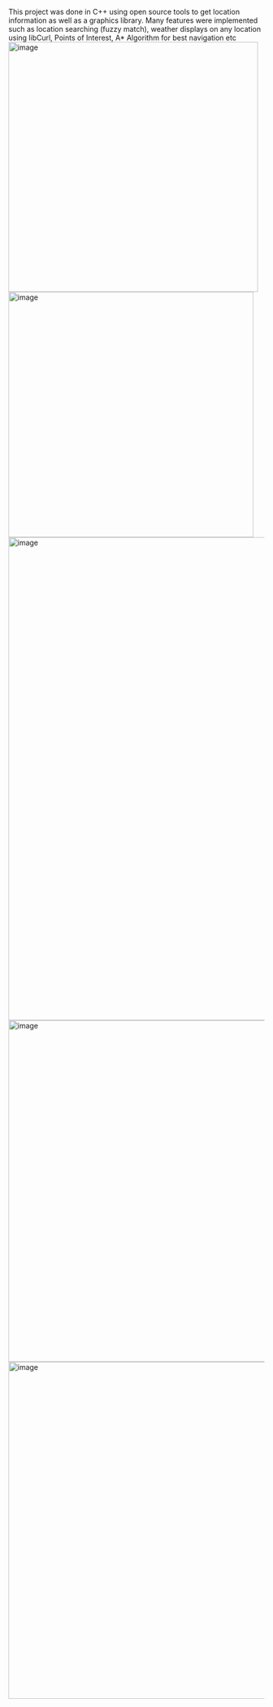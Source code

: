 This project was done in C++ using open source tools to get location information as well as a graphics library. Many features were implemented such as location searching (fuzzy match), weather displays on any location using libCurl, Points of Interest, A* Algorithm for best navigation etc
<img width="491" alt="image" src="https://github.com/user-attachments/assets/5d559ccc-7e38-4ef9-860f-fbe7396f3820" />
<img width="482" alt="image" src="https://github.com/user-attachments/assets/886b389a-ffa6-4b82-8b48-ac64e14e2a31" />
<img width="949" alt="image" src="https://github.com/user-attachments/assets/84d6bebe-102e-4581-adfd-9ae59d8bebe0" />
<img width="671" alt="image" src="https://github.com/user-attachments/assets/f4259694-10a8-41a3-bcad-be1d6a1c9fe3" />
<img width="662" alt="image" src="https://github.com/user-attachments/assets/9c0f57ef-3439-460c-985a-9651d8dfe9e6" />





